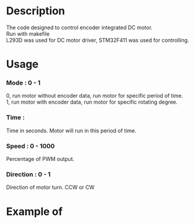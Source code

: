 # Description
The code designed to control encoder integrated DC motor. <br />
Run with makefile <br />
L293D was used for DC motor driver, STM32F411 was used for controlling. <br />

# Usage
### Mode : 0 - 1  <br />
0, run motor without encoder data, run motor for specific period of time. <br />
1, run motor with encoder data, run motor for specific rotating degree. <br />

### Time :   <br />
Time in seconds. Motor will run in this period of time. <br />

### Speed : 0 - 1000   <br />
Percentage of PWM output. <br />

### Direction : 0 - 1   <br />
Direction of motor turn. CCW or CW <br />

# Example of 

